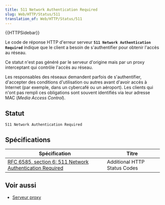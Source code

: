 ```yaml
---
title: 511 Network Authentication Required
slug: Web/HTTP/Status/511
translation_of: Web/HTTP/Status/511
---
```


{{HTTPSidebar}}

Le code de réponse HTTP d'erreur serveur **`511 Network Authentication Required`** indique que le client a besoin de s'authentifier pour obtenir l'accès au réseau.

Ce statut n'est pas généré par le serveur d'origine mais par un proxy interceptant qui contrôle l'accès au réseau.

Les responsables des réseaux demandent parfois de s'authentifier, d'accepter des conditions d'utilisation ou autres avant d'avoir accès à Internet (par exemple, dans un cybercafé ou un aéroport). Les clients qui n'ont pas rempli ces obligations sont souvent identifiés via leur adresse MAC (<i lang="en">Media Access Control</i>).

## Statut

```
511 Network Authentication Required
```

## Spécifications

| Spécification                                                                    | Titre                        |
| -------------------------------------------------------------------------------- | ---------------------------- |
| [RFC 6585, section 6: 511 Network Authentication Required](https://datatracker.ietf.org/doc/html/rfc6585#section-6) | Additional HTTP Status Codes |

## Voir aussi

- [Serveur proxy](/fr/docs/Glossary/Proxy_server)
